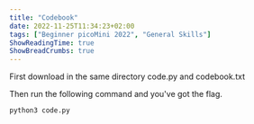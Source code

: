 ```yaml
---
title: "Codebook"
date: 2022-11-25T11:34:23+02:00
tags: ["Beginner picoMini 2022", "General Skills"]
ShowReadingTime: true
ShowBreadCrumbs: true
---
```


First download in the same directory code.py and codebook.txt

Then run the following command and you've got the flag.

```shell
python3 code.py
```